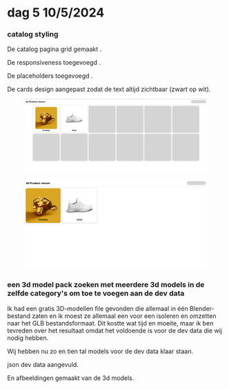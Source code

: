 # dag 5 10/5/2024

### catalog styling

De catalog pagina grid gemaakt .

De responsiveness toegevoegd .

De placeholders toegevoegd  .

De cards design aangepast zodat de text altijd zichtbaar (zwart op wit).

<figure><img src="../.gitbook/assets/image (29).png" alt=""><figcaption></figcaption></figure>

<figure><img src="../.gitbook/assets/image (31).png" alt=""><figcaption></figcaption></figure>

### een 3d model pack zoeken met meerdere 3d models in de zelfde category's om toe te voegen aan de dev data&#x20;

Ik had een gratis 3D-modellen file gevonden die allemaal in één Blender-bestand zaten en ik moest ze allemaal een voor een isoleren en omzetten naar het GLB bestandsformaat. Dit kostte wat tijd en moeite, maar ik ben tevreden over het resultaat omdat het voldoende is voor de dev data die wij nodig hebben.&#x20;

Wij hebben nu zo en tien tal models voor de dev data klaar staan.

json dev data aangevuld.&#x20;

En afbeeldingen gemaakt van de 3d models.
